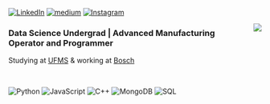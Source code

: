 [![LinkedIn](https://img.shields.io/badge/LinkedIn-000?style=for-the-badge&logo=linkedin&logoColor=0E76A8)](https://www.linkedin.com/in/nscunha)
[![medium](https://img.shields.io/badge/Medium-12100E?style=for-the-badge&logo=medium&logoColor=white)](https://medium.com/@maxykoin)
[![Instagram](https://img.shields.io/badge/Instagram-000?style=for-the-badge&logo=instagram)](https://www.instagram.com/chaospieces)

<img align='right' src="https://github-readme-stats.vercel.app/api/top-langs/?username=maxykoin&hide=html&layout=compact&theme=highcontrast&hide_progress=true">

### Data Science Undergrad | Advanced Manufacturing Operator and Programmer
<p>Studying at <a href= "https://agead.ufms.br/tecnologia-em-ciencia-dos-dados">UFMS</a> & working at <a href= "https://www.bosch.com.br/">Bosch</a></p>
<br/>

![Python](https://img.shields.io/badge/Python-000?style=for-the-badge&logo=python)
![JavaScript](https://img.shields.io/badge/JavaScript-000?style=for-the-badge&logo=javascript)
![C++](https://img.shields.io/badge/C%2B%2B-000?style=for-the-badge&logo=c%2B%2B&logoColor=00599C)
![MongoDB](https://img.shields.io/badge/MongoDB-000?style=for-the-badge&logo=python)
![SQL](https://img.shields.io/badge/SQL-000?style=for-the-badge&logo=python)
